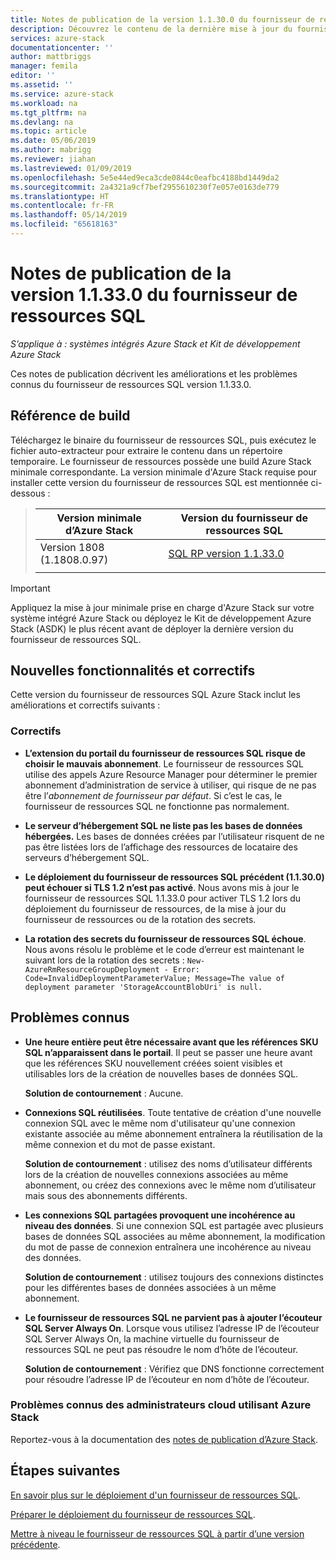 ```yaml
---
title: Notes de publication de la version 1.1.30.0 du fournisseur de ressources SQL Azure Stack | Microsoft Docs
description: Découvrez le contenu de la dernière mise à jour du fournisseur de ressources SQL Azure Stack, notamment les problèmes connus et l'emplacement de téléchargement.
services: azure-stack
documentationcenter: ''
author: mattbriggs
manager: femila
editor: ''
ms.assetid: ''
ms.service: azure-stack
ms.workload: na
ms.tgt_pltfrm: na
ms.devlang: na
ms.topic: article
ms.date: 05/06/2019
ms.author: mabrigg
ms.reviewer: jiahan
ms.lastreviewed: 01/09/2019
ms.openlocfilehash: 5e5e44ed9eca3cde0844c0eafbc4188bd1449da2
ms.sourcegitcommit: 2a4321a9cf7bef2955610230f7e057e0163de779
ms.translationtype: HT
ms.contentlocale: fr-FR
ms.lasthandoff: 05/14/2019
ms.locfileid: "65618163"
---
```

# <a name="sql-resource-provider-11330-release-notes"></a>Notes de publication de la version 1.1.33.0 du fournisseur de ressources SQL

*S’applique à : systèmes intégrés Azure Stack et Kit de développement Azure Stack*

Ces notes de publication décrivent les améliorations et les problèmes connus du fournisseur de ressources SQL version 1.1.33.0.

## <a name="build-reference"></a>Référence de build
Téléchargez le binaire du fournisseur de ressources SQL, puis exécutez le fichier auto-extracteur pour extraire le contenu dans un répertoire temporaire. Le fournisseur de ressources possède une build Azure Stack minimale correspondante. La version minimale d'Azure Stack requise pour installer cette version du fournisseur de ressources SQL est mentionnée ci-dessous :

> |Version minimale d’Azure Stack|Version du fournisseur de ressources SQL|
> |-----|-----|
> |Version 1808 (1.1808.0.97)|[SQL RP version 1.1.33.0](https://aka.ms/azurestacksqlrp11330)|  
> |     |     |

> [!IMPORTANT]
> Appliquez la mise à jour minimale prise en charge d'Azure Stack sur votre système intégré Azure Stack ou déployez le Kit de développement Azure Stack (ASDK) le plus récent avant de déployer la dernière version du fournisseur de ressources SQL.

## <a name="new-features-and-fixes"></a>Nouvelles fonctionnalités et correctifs
Cette version du fournisseur de ressources SQL Azure Stack inclut les améliorations et correctifs suivants :

### <a name="fixes"></a>Correctifs
- **L’extension du portail du fournisseur de ressources SQL risque de choisir le mauvais abonnement**. Le fournisseur de ressources SQL utilise des appels Azure Resource Manager pour déterminer le premier abonnement d’administration de service à utiliser, qui risque de ne pas être l’*abonnement de fournisseur par défaut*. Si c’est le cas, le fournisseur de ressources SQL ne fonctionne pas normalement. 

- **Le serveur d’hébergement SQL ne liste pas les bases de données hébergées.** Les bases de données créées par l’utilisateur risquent de ne pas être listées lors de l’affichage des ressources de locataire des serveurs d’hébergement SQL.

- **Le déploiement du fournisseur de ressources SQL précédent (1.1.30.0) peut échouer si TLS 1.2 n’est pas activé**. Nous avons mis à jour le fournisseur de ressources SQL 1.1.33.0 pour activer TLS 1.2 lors du déploiement du fournisseur de ressources, de la mise à jour du fournisseur de ressources ou de la rotation des secrets. 

- **La rotation des secrets du fournisseur de ressources SQL échoue**. Nous avons résolu le problème et le code d’erreur est maintenant le suivant lors de la rotation des secrets : `New-AzureRmResourceGroupDeployment - Error: Code=InvalidDeploymentParameterValue; Message=The value of deployment parameter 'StorageAccountBlobUri' is null.`

## <a name="known-issues"></a>Problèmes connus 

- **Une heure entière peut être nécessaire avant que les références SKU SQL n’apparaissent dans le portail**. Il peut se passer une heure avant que les références SKU nouvellement créées soient visibles et utilisables lors de la création de nouvelles bases de données SQL. 

    **Solution de contournement** : Aucune.

- **Connexions SQL réutilisées**. Toute tentative de création d'une nouvelle connexion SQL avec le même nom d'utilisateur qu'une connexion existante associée au même abonnement entraînera la réutilisation de la même connexion et du mot de passe existant. 

    **Solution de contournement** : utilisez des noms d’utilisateur différents lors de la création de nouvelles connexions associées au même abonnement, ou créez des connexions avec le même nom d’utilisateur mais sous des abonnements différents.

- **Les connexions SQL partagées provoquent une incohérence au niveau des données**. Si une connexion SQL est partagée avec plusieurs bases de données SQL associées au même abonnement, la modification du mot de passe de connexion entraînera une incohérence au niveau des données.

    **Solution de contournement** : utilisez toujours des connexions distinctes pour les différentes bases de données associées à un même abonnement.

- **Le fournisseur de ressources SQL ne parvient pas à ajouter l’écouteur SQL Server Always On**. Lorsque vous utilisez l’adresse IP de l’écouteur SQL Server Always On, la machine virtuelle du fournisseur de ressources SQL ne peut pas résoudre le nom d’hôte de l’écouteur.

    **Solution de contournement** : Vérifiez que DNS fonctionne correctement pour résoudre l’adresse IP de l’écouteur en nom d’hôte de l’écouteur.

### <a name="known-issues-for-cloud-admins-operating-azure-stack"></a>Problèmes connus des administrateurs cloud utilisant Azure Stack
Reportez-vous à la documentation des [notes de publication d’Azure Stack](azure-stack-servicing-policy.md).

## <a name="next-steps"></a>Étapes suivantes
[En savoir plus sur le déploiement d'un fournisseur de ressources SQL](azure-stack-sql-resource-provider.md).

[Préparer le déploiement du fournisseur de ressources SQL](azure-stack-sql-resource-provider-deploy.md#prerequisites).

[Mettre à niveau le fournisseur de ressources SQL à partir d’une version précédente](azure-stack-sql-resource-provider-update.md). 